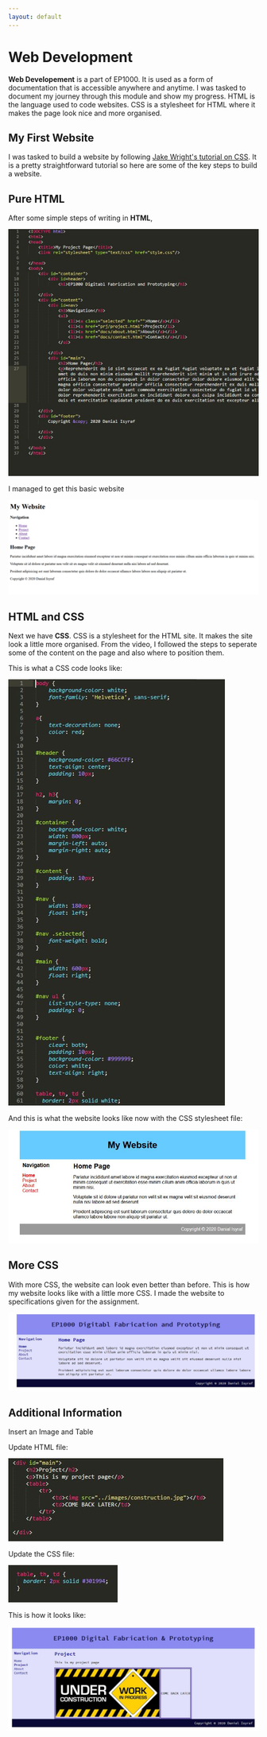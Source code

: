 ```yaml
---
layout: default
---
```


# Web Development
<strong>Web Developement</strong> is a part of EP1000. It is used as a form of documentation that is accessible anywhere and anytime. I was tasked to document my journey through this module and show my progress. HTML is the language used to code websites. CSS is a stylesheet for HTML where it makes the page look nice and more organised. 

## My First Website
I was tasked to build a website by following [Jake Wright's tutorial on CSS](https://www.youtube.com/watch?v=0afZj1G0BIE&feature=youtu.be). It is a pretty straightforward tutorial so here are some of the key steps to build a website.

## Pure HTML
After some simple steps of writing in <strong>HTML</strong>,
	
![](images/web-0.jpg)	

 I managed to get this basic website

![](images/web-1.jpg)

## HTML and CSS
Next we have <strong>CSS</strong>. CSS is a stylesheet for the HTML site. It makes the site look a little more organised. From the video, I followed the steps to seperate some of the content on the page and also where to position them.

This is what a CSS code looks like:

![](images/web-2.jpg)

And this is what the website looks like now with the CSS stylesheet file:

![](images/web-3.JPG)

## More CSS
With more CSS, the website can look even better than before. This is how my website looks like with a little more CSS. I made the website to specifications given for the assignment.

![](images/web-4.jpg)

## Additional Information
Insert an Image and Table

Update HTML file:

![](images/web-5.jpg) 

Update the CSS file:

![](images/web-7.jpg) 

This is how it looks like:

![](images/web-6.jpg)


